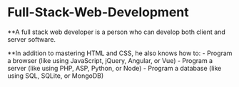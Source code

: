 # Full-Stack-Web-Development 

**A full stack web developer is a person who can develop both client and server software.

**In addition to mastering HTML and CSS, he also knows how to: 
      - Program a browser (like using JavaScript, jQuery, Angular, or Vue) 
      - Program a server (like using PHP, ASP, Python, or Node) 
      - Program a database (like using SQL, SQLite, or MongoDB)
